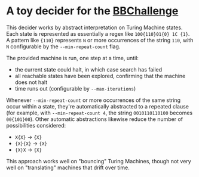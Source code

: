 # A toy decider for the [BBChallenge](https://bbchallenge.org/)

This decider works by abstract interpretation on Turing Machine states. Each state is represented as essentially a regex like `100{110}01{0} 1C {1}`.
A pattern like `{110}` represents `N` or more occurrences of the string `110`, with `N` configurable by the `--min-repeat-count` flag.

The provided machine is run, one step at a time, until:

- the current state could halt, in which case search has failed
- all reachable states have been explored, confirming that the machine does not halt
- time runs out (configurable by `--max-iterations`)

Whenever `--min-repeat-count` or more occurrences of the same string occur within a state, they're automatically abstracted to a repeated clause (for example, with `--min-repeat-count 4`, the string `0010110110100` becomes `00{101}00`).
Other automatic abstractions likewise reduce the number of possibilities considered:

- `X{X}` -> `{X}`
- `{X}{X}` -> `{X}`
- `{X}X` -> `{X}`

This approach works well on "bouncing" Turing Machines, though not very well on "translating" machines that drift over time.
